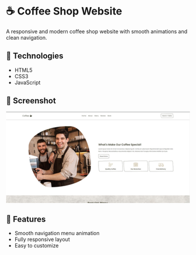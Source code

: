 # ☕ Coffee Shop Website

A responsive and modern coffee shop website with smooth animations and clean navigation.

## 🚀 Technologies

- HTML5  
- CSS3  
- JavaScript  
## 📸 Screenshot

![Screenshot](screenshots/11.jpg)
## 🔧 Features

- Smooth navigation menu animation  
- Fully responsive layout  
- Easy to customize